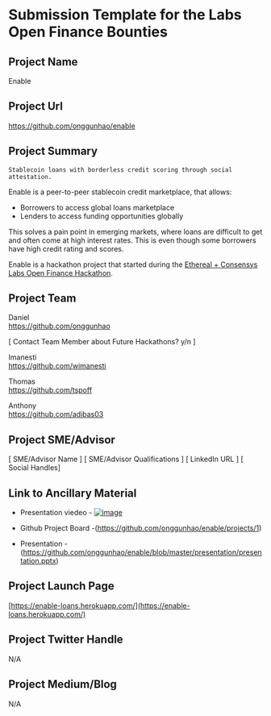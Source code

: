 # Submission Template for the Labs Open Finance Bounties

## Project Name
Enable

## Project Url
https://github.com/onggunhao/enable  


## Project Summary
`Stablecoin loans with borderless credit scoring through social attestation.`

Enable is a peer-to-peer stablecoin credit marketplace, that allows:

- Borrowers to access global loans marketplace
- Lenders to access funding opportunities globally

This solves a pain point in emerging markets, where loans are difficult to get and often come at high interest rates. This is even though some borrowers have high credit rating and scores.

Enable is a hackathon project that started during the [Ethereal + Consensys Labs Open Finance Hackathon](https://www.buildandship.it/).

## Project Team

Daniel  
https://github.com/onggunhao  

[ Contact Team Member about Future Hackathons? y/n ]

Imanesti  
https://github.com/wimanesti

Thomas  
https://github.com/tspoff  

Anthony  
https://github.com/adibas03  


## Project SME/Advisor
[ SME/Advisor Name ]
[ SME/Advisor Qualifications ]
[ LinkedIn URL ]
[ Social Handles]

## Link to Ancillary Material
* Presentation viedeo - [![image](https://user-images.githubusercontent.com/518024/56973331-35e9d600-6b9f-11e9-8e41-b88185cfdea7.png)](https://youtu.be/WZl9TJuePsw)  



* Github Project Board -(https://github.com/onggunhao/enable/projects/1)  
* Presentation - (https://github.com/onggunhao/enable/blob/master/presentation/presentation.pptx)  


## Project Launch Page  
[https://enable-loans.herokuapp.com/](https://enable-loans.herokuapp.com/)  

## Project Twitter Handle
N/A

## Project Medium/Blog
N/A

